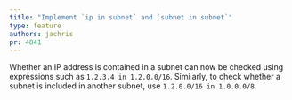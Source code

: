 ```yaml
---
title: "Implement `ip in subnet` and `subnet in subnet`"
type: feature
authors: jachris
pr: 4841
---
```


Whether an IP address is contained in a subnet can now be checked using
expressions such as `1.2.3.4 in 1.2.0.0/16`. Similarly, to check whether a
subnet is included in another subnet, use `1.2.0.0/16 in 1.0.0.0/8`.

